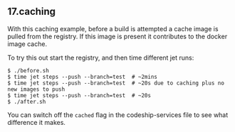 ## 17.caching

With this caching example, before a build is attempted a cache image is pulled from the registry. If this image is present it contributes to the docker image cache.

To try this out start the registry, and then time different jet runs:

```
$ ./before.sh
$ time jet steps --push --branch=test  # ~2mins
$ time jet steps --push --branch=test  # ~20s due to caching plus no new images to push
$ time jet steps --push --branch=test  # ~20s
$ ./after.sh
```

You can switch off the `cached` flag in the codeship-services file to see what difference it makes.

